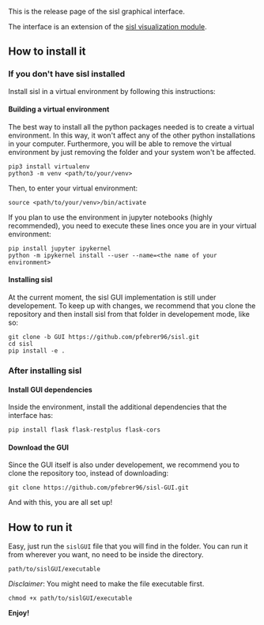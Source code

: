 This is the release page of the sisl graphical interface.

The interface is an extension of the [sisl visualization module](https://github.com/pfebrer96/sisl/tree/GUI).

How to install it
----

### If you don't have sisl installed

Install sisl in a virtual environment by following this instructions:

#### Building a virtual environment

The best way to install all the python packages needed is to create a virtual environment.
In this way, it won't affect any of the other python installations in your computer.
Furthermore, you will be able to remove the virtual environment by just removing the folder and your system won't be affected.

```
pip3 install virtualenv
python3 -m venv <path/to/your/venv>
```

Then, to enter your virtual environment:

`source <path/to/your/venv>/bin/activate`

If you plan to use the environment in jupyter notebooks (highly recommended), you need to execute these lines once you are in your virtual environment:

```
pip install jupyter ipykernel
python -m ipykernel install --user --name=<the name of your environment>
```

#### Installing sisl

At the current moment, the sisl GUI implementation is still under developement. To keep up with changes, we recommend that you clone the repository and then install sisl from that folder in developement mode, like so:

```
git clone -b GUI https://github.com/pfebrer96/sisl.git
cd sisl
pip install -e .
```

### After installing sisl

#### Install GUI dependencies

Inside the environment, install the additional dependencies that the interface has:

`pip install flask flask-restplus flask-cors`

#### Download the GUI

Since the GUI itself is also under developement, we recommend you to clone the repository too, instead of downloading:

`git clone https://github.com/pfebrer96/sisl-GUI.git`

And with this, you are all set up!

How to run it
----

Easy, just run the `sislGUI` file that you will find in the folder. You can run it from wherever you want, no need to be inside the directory.

`
path/to/sislGUI/executable
`

*Disclaimer*: You might need to make the file executable first.

`
chmod +x path/to/sislGUI/executable
`

**Enjoy!**





